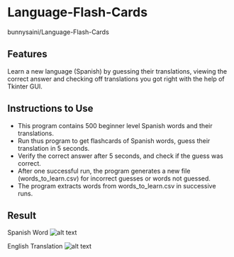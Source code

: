 # Language-Flash-Cards
bunnysaini/Language-Flash-Cards

## Features
Learn a new language (Spanish) by guessing their translations, viewing the correct answer and checking off translations you got right with the help of Tkinter GUI.

## Instructions to Use
- This program contains 500 beginner level Spanish words and their translations.
- Run thus program to get flashcards of Spanish words, guess their translation in 5 seconds.
- Verify the correct answer after 5 seconds, and check if the guess was correct.
- After one successful run, the program generates a new file (words_to_learn.csv) for incorrect guesses or words not guessed.
- The program extracts words from words_to_learn.csv in successive runs.

## Result
Spanish Word 
![alt text](test1.PNG)

English Translation
![alt text](test2.PNG)
